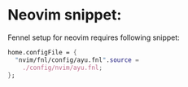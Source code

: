 # Neovim snippet:
Fennel setup for neovim requires following snippet:
```nix
home.configFile = {
  "nvim/fnl/config/ayu.fnl".source =
    ./config/nvim/ayu.fnl;
};
```
